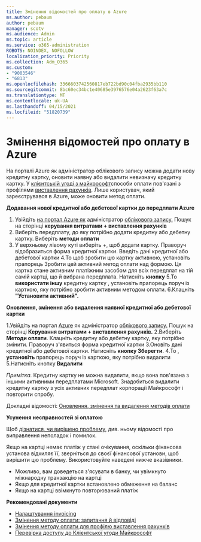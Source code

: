```yaml
---
title: Змінення відомостей про оплату в Azure
ms.author: pebaum
author: pebaum
manager: scotv
ms.audience: Admin
ms.topic: article
ms.service: o365-administration
ROBOTS: NOINDEX, NOFOLLOW
localization_priority: Priority
ms.collection: Adm_O365
ms.custom:
- "9003546"
- "6813"
ms.openlocfilehash: 3366603742560817eb722bd90c04fba2935bb110
ms.sourcegitcommit: 8bc60ec34bc1e40685e3976576e04a2623f63a7c
ms.translationtype: MT
ms.contentlocale: uk-UA
ms.lasthandoff: 04/15/2021
ms.locfileid: "51820739"
---
```

# <a name="change-payment-information-in-azure"></a>Змінення відомостей про оплату в Azure

На порталі Azure як адміністратор облікового запису можна додати нову кредитну картку, оновити наявну або видалити невизначу кредитну картку. У [клієнтській угоді з майкрософт](https://docs.microsoft.com/azure/billing/billing-how-to-change-credit-card?WT.mc_id=Portal-Microsoft_Azure_Support#check-access-to-a-microsoft-customer-agreement)способи оплати пов'язані з профілями [виставлення рахунків](https://docs.microsoft.com/azure/billing/billing-how-to-change-credit-card?WT.mc_id=Portal-Microsoft_Azure_Support#change-payment-method-for-a-billing-profile). Лише користувач, який зареєструвався в Azure, може оновити метод оплати.

**Додавання нової кредитної або дебетової картки до передплати Azure**

1. Увійдіть [на портал Azure як](https://portal.azure.com/) адміністратор [облікового запису.](https://docs.microsoft.com/azure/billing/billing-subscription-transfer?WT.mc_id=Portal-Microsoft_Azure_Support#whoisaa) Пошук на сторінці **керування витратами + виставлення рахунків**
2. Виберіть передплату, до яку потрібно додати кредитну або дебетну картку. Виберіть **методи оплати**
3. У верхньому лівому куті виберіть +, щоб додати картку. Праворуч відобразиться форма кредитної картки. Введіть дані кредитної або дебетової картки 4.To щоб зробити цю картку активною, установіть прапорець Зробити цей активний метод оплати над формою. Ця картка стане активним платіжним засобом для всіх передплат на тій самій картці, що й вибрана передплата. Натисніть **кнопку** 5.To **використати іншу** кредитну картку , установіть прапорець поруч із карткою, яку потрібно зробити активним методом оплати.
6.Клацніть **"Установити активний".**

**Оновлення, змінення або видалення наявної кредитної або дебетової картки**

1.Увійдіть на портал [Azure](https://portal.azure.com/) як адміністратор [облікового запису.](https://docs.microsoft.com/azure/billing/billing-subscription-transfer?WT.mc_id=Portal-Microsoft_Azure_Support#whoisaa) Пошук на сторінці **Керування витратами + виставлення рахунків.**
2.Виберіть **Методи оплати**. Клацніть кредитну або дебетну картку, яку потрібно змінити. Праворуч з'явиться форма кредитної картки 3.Оновіть дані кредитної або дебетової картки. Натисніть **кнопку Зберегти**.
4.To , **установіть** прапорець поруч із карткою, яку потрібно видалити 5.Натисніть кнопку **Видалити**

_Примітка._ Кредитну картку не можна видалити, якщо вона пов'язана з іншими активними передплатами Microsoft. Знадобиться видалити кредитну картку з усіх активних передплат корпорації Майкрософт і повторити спробу.

Докладні відомості: [Оновлення, змінення та видалення методів оплати](https://docs.microsoft.com/azure/billing/billing-how-to-change-credit-card?WT.mc_id=Portal-Microsoft_Azure_Support)

**Усунення несправностей зі оплатою**

Щоб [дізнатися, чи вирішено проблему,](https://support.microsoft.com/help/4505172/troubleshooting-payment-issues) див. ньому відомості про виправлення неполадок і помилок.

Якщо на картці немає платіж у стані очікування, оскільки фінансова установа  відхиляє її, зверніться до своєї фінансової установи, щоб вирішити цю проблему. Використовуйте наведені нижче вказівники.

- Можливо, вам доведеться з'ясувати в банку, чи увімкнуто міжнародну транзакцію на картці
- Якщо для кредитної картки встановлено обмеження на баланс
- Якщо на картці ввімкнуто повторюваний платіж

**Рекомендовані документи**

- [Налаштування invoicing](https://azure.microsoft.com/pricing/invoicing/)
- [Змінення методу оплати: запитання й відповіді](https://docs.microsoft.com/azure/billing/billing-how-to-change-credit-card?WT.mc_id=Portal-Microsoft_Azure_Support#frequently-asked-questions)
- [Змінення методу оплати для профілю виставлення рахунків](https://docs.microsoft.com/azure/billing/billing-how-to-change-credit-card?WT.mc_id=Portal-Microsoft_Azure_Support#change-payment-method-for-a-billing-profile)
- [Перевірка доступу до Клієнтської угоди Майкрософт](https://docs.microsoft.com/azure/billing/billing-how-to-change-credit-card?WT.mc_id=Portal-Microsoft_Azure_Support#check-access-to-a-microsoft-customer-agreement)